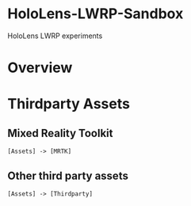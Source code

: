 # HoloLens-LWRP-Sandbox
HoloLens LWRP experiments

# Overview

# Thirdparty Assets

## Mixed Reality Toolkit
    [Assets] -> [MRTK]

## Other third party assets
    [Assets] -> [Thirdparty]

